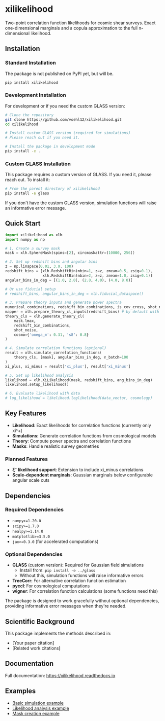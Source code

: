 # xilikelihood

Two-point correlation function likelihoods for cosmic shear surveys. Exact one-dimensional marginals and a copula approximation to the full n-dimensional likelihood.

## Installation

### Standard Installation
The package is not published on PyPI yet, but will be.
```bash
pip install xilikelihood
```

### Development Installation

For development or if you need the custom GLASS version:

```bash
# Clone the repository
git clone https://github.com/voehl12/xilikelihood.git
cd xilikelihood

# Install custom GLASS version (required for simulations)
# Please reach out if you need it.

# Install the package in development mode
pip install -e .
```

### Custom GLASS Installation

This package requires a custom version of GLASS. If you need it, please reach out. To install it:

```bash
# From the parent directory of xilikelihood
pip install -e glass
```


If you don't have the custom GLASS version, simulation functions will raise an informative error message.

## Quick Start

```python
import xilikelihood as xlh
import numpy as np

# 1. Create a survey mask
mask = xlh.SphereMask(spins=[2], circmaskattr=(10000, 256))

# 2. Set up redshift bins and angular bins
z = np.linspace(0.01, 3.0, 100)
redshift_bins = [xlh.RedshiftBin(nbin=1, z=z, zmean=0.5, zsig=0.1), 
                 xlh.RedshiftBin(nbin=2, z=z, zmean=1.0, zsig=0.1)]
angular_bins_in_deg = [(1.0, 2.0), (2.0, 4.0), (4.0, 8.0)]

# Or use fiducial setup
# redshift_bins, angular_bins_in_deg = xlh.fiducial_dataspace()

# 3. Prepare theory inputs and generate power spectra
numerical_combinations, redshift_bin_combinations, is_cov_cross, shot_noise, 
mapper = xlh.prepare_theory_cl_inputs(redshift_bins) # by default with shot noise
theory_cls = xlh.generate_theory_cl(
    mask.lmax,
    redshift_bin_combinations,
    shot_noise,
    cosmo={'omega_m': 0.31, 's8': 0.8}
)

# 4. Simulate correlation functions (optional)
result = xlh.simulate_correlation_functions(
    theory_cls, [mask], angular_bins_in_deg, n_batch=100
)
xi_plus, xi_minus = result['xi_plus'], result['xi_minus']

# 5. Set up likelihood analysis
likelihood = xlh.XiLikelihood(mask, redshift_bins, ang_bins_in_deg)
likelihood.setup_likelihood()

# 6. Evaluate likelihood with data
# log_likelihood = likelihood.loglikelihood(data_vector, cosmology)
```

## Key Features

- **Likelihood**: Exact likelihoods for correlation functions (currently only xi^+)
- **Simulations**: Generate correlation functions from cosmological models
- **Theory**: Compute power spectra and correlation functions
- **Masks**: Handle realistic survey geometries

### Planned Features
- **ξ⁻ likelihood support**: Extension to include xi_minus correlations
- **Scale-dependent marginals**: Gaussian marginals below configurable angular scale cuts

## Dependencies

### Required Dependencies
- `numpy>=1.20.0`
- `scipy>=1.7.0`
- `healpy>=1.14.0`
- `matplotlib>=3.5.0`
- `jax>=0.3.0` (for accelerated computations)

### Optional Dependencies
- **GLASS** (custom version): Required for Gaussian field simulations
  - Install from: `pip install -e ../glass`
  - Without this, simulation functions will raise informative errors
- **TreeCorr**: For alternative correlation function estimation
- **pyccl**: For cosmological computations
- **wigner**: For correlation function calculations (some functions need this)

The package is designed to work gracefully without optional dependencies, providing informative error messages when they're needed.

## Scientific Background

This package implements the methods described in:
- [Your paper citation]
- [Related work citations]

## Documentation

Full documentation: https://xilikelihood.readthedocs.io

## Examples

- [Basic simulation example](examples/basic_simulation.py)
- [Likelihood analysis example](examples/likelihood_analysis.py)
- [Mask creation example](examples/mask_creation.py)